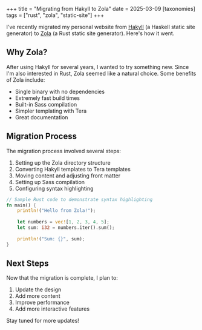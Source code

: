 +++
title = "Migrating from Hakyll to Zola"
date = 2025-03-09
[taxonomies]
tags = ["rust", "zola", "static-site"]
+++

I've recently migrated my personal website from [Hakyll](https://jaspervdj.be/hakyll/) (a Haskell static site generator) to [Zola](https://www.getzola.org/) (a Rust static site generator). Here's how it went.

## Why Zola?

After using Hakyll for several years, I wanted to try something new. Since I'm also interested in Rust, Zola seemed like a natural choice. Some benefits of Zola include:

- Single binary with no dependencies
- Extremely fast build times
- Built-in Sass compilation
- Simpler templating with Tera
- Great documentation

## Migration Process

The migration process involved several steps:

1. Setting up the Zola directory structure
2. Converting Hakyll templates to Tera templates
3. Moving content and adjusting front matter
4. Setting up Sass compilation
5. Configuring syntax highlighting

```rust
// Sample Rust code to demonstrate syntax highlighting
fn main() {
    println!("Hello from Zola!");
    
    let numbers = vec![1, 2, 3, 4, 5];
    let sum: i32 = numbers.iter().sum();
    
    println!("Sum: {}", sum);
}
```

## Next Steps

Now that the migration is complete, I plan to:

1. Update the design
2. Add more content
3. Improve performance
4. Add more interactive features

Stay tuned for more updates!
